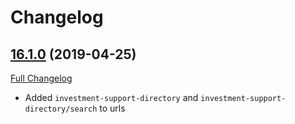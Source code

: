 # Changelog

## [16.1.0](https://pypi.org/project/directory-constants/16.1.0/) (2019-04-25)
[Full Changelog](https://github.com/uktrade/directory-constants/pull/92)
- Added `investment-support-directory` and `investment-support-directory/search` to urls